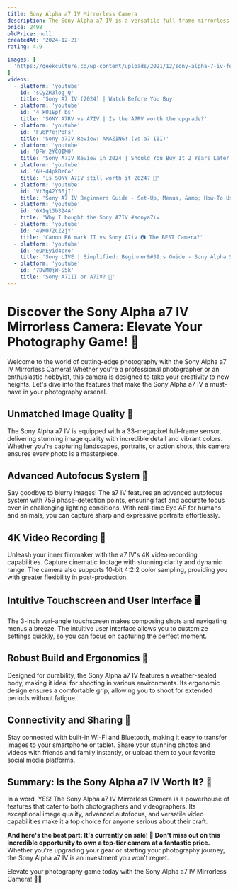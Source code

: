 ```yaml
---
title: Sony Alpha a7 IV Mirrorless Camera
description: The Sony Alpha a7 IV is a versatile full-frame mirrorless camera that caters to both photographers and videographers. It features a 33-megapixel Exmor R CMOS sensor, which delivers high-resolution images with excellent detail and dynamic range. The camera is equipped with the BIONZ XR image processor, enhancing speed and performance, and supports 4K video recording at up to 60fps. It boasts a fast and accurate autofocus system with real-time Eye AF for both humans and animals, making it ideal for capturing fast-moving subjects. The a7 IV also includes a 5-axis in-body image stabilization system, a high-resolution electronic viewfinder, and a vari-angle touchscreen LCD for flexible shooting angles. With its robust build, extensive connectivity options, and customizable controls, the Sony Alpha a7 IV is designed to meet the demands of advanced enthusiasts and professionals alike.
price: 2498
oldPrice: null
createdAt: '2024-12-21'
rating: 4.9

images: [
  'https://geekculture.co/wp-content/uploads/2021/12/sony-alpha-7-iv-feature.jpg', 'https://havecamerawilltravel.com/wp-content/uploads/2019/11/sony-a7r-iv-mirrorless-camera-front-view-15.jpg', 'https://www.static-src.com/wcsstore/Indraprastha/images/catalog/full/catalog-image/MTA-35802659/sony_sony_a7iv_body_sony_alpha_a7_iv_mirrorless_camera_a7m4_a7_mark_4_full01_cpefqcmp.jpg', 'https://cdn.mos.cms.futurecdn.net/BgxdaiWDtgYBQGBB7Mk5fc-480-80.png', 'https://i0.wp.com/briansmith.com/wp-content/uploads/2022/03/Sony-a7-IV-DxO-score-2.jpg?fit=1024,512&ssl=1', 'https://ih1.redbubble.net/image.3103611049.3313/fposter,small,wall_texture,square_product,600x600.jpg', 'https://www.casanovafoto.com/media/catalog/product/cache/23d6de5cf5e3a07814d492cb6557f7b7/s/o/sony-alpha-a7-iv-8.png', 'https://cdn.sanity.io/images/soj3d0g3/production/1cc2d457548d375ee8d983d8a7188cdd1a23cbc1-2560x1920.jpg?rect=0,240,2560,1440&w=1920&h=1080&fit=crop&auto=format&dpr=2', 'https://cdn.fstoppers.com/styles/large-16-9/s3/lead/2021/10/sony-made-a-mistake-with-the-a7-iv.jpg', 'https://excellentphoto.ca/cdn/shop/products/1635937230_IMG_1634889.png?v=1645635189&width=1000', 'https://petapixel.com/assets/uploads/2021/10/Sony-Alpha-7-IV-Review-The-Best-Camera-Sony-Has-Ever-Made...-Almost-800x420.jpg', 'https://i.pcmag.com/imagery/reviews/02wXwvXTDUOJQjGasSStPB3-10.fit_lim.size_1050x.jpg', 'https://i5.walmartimages.com/seo/Sony-a7-IV-Mirrorless-Camera-with-28-70mm-Lens-Sony-FE-24-70mm-Lens-More_78cc539b-dd59-4d86-ab29-9a2fd533133d.b333c4f1615cf3133c47ee13b82b2af3.jpeg', 'https://www.castlecameras.co.uk/images/products/standard/13627d.jpg', 'https://www.mpb.com/media-service/2d19ea9c-b992-42a6-b1b6-a8433251ad36', 'https://static1.nordic.pictures/32896999-thickbox_default/sony-a7-iv-body.jpg', 'https://slimages.macysassets.com/is/image/MCY/products/5/optimized/29293445_fpx.tif', 'https://www.newsshooter.com/wp-content/uploads/2018/05/Sony-a7-III-Erik-Holding-740x416.jpg', 'https://www.newsshooter.com/wp-content/uploads/2020/07/Alpha-7S-III_lcd_side_front-w-screenfill.jpg', 'https://ae01.alicdn.com/kf/S7b814c464cea42dc8507c1836e39e2e7t.jpg_640x640q90.jpg', 'https://www.imaging-resource.com/?ACT=44&fid=17&d=9632&f=z-sony-a7iv-top_lens-645.jpg', 'https://c8.alamy.com/comp/2NEJ9DR/sony-alpha-a7-iv-full-frame-hybrid-milc-mirrorless-camera-camera-housing-the-best-mirrorless-camera-sony-alpha-2NEJ9DR.jpg', 'https://i.ytimg.com/vi/9YLZ7tJ9ZQM/hq720.jpg?sqp=-oaymwEhCK4FEIIDSFryq4qpAxMIARUAAAAAGAElAADIQj0AgKJD&rs=AOn4CLBfBdU61xLKLzducv4axoE3re5BOg', 'https://cdn.awsli.com.br/600x450/187/187298/produto/230383120/c-mera-sony-alpha-a7-iv-comprar-hysip4c4jo.jpg', 'https://i.ytimg.com/vi/p9u93yNKAZ8/maxresdefault.jpg', 'https://www.shutterstock.com/image-photo/albi-france-11-02-2023-260nw-2387030155.jpg', 'https://s3.us-east-1.amazonaws.com/product-image-bucket-nz-prod-us/418463-Product-6-I-638240338667997141.jpg', 'https://i.ebayimg.com/images/g/zlUAAOSwDzJlLDcc/s-l1200.jpg', 'https://admiringlight.com/blog/wp-content/uploads/2020/03/a7riv_ports.jpg', 'https://cameratrader.ng/wp-content/uploads/2021/04/Sony-Alpha-a6500-Mirrorless-Digital-Camera-with-16-50mm-Lens-UK-USED-.jpeg', 'https://dustinabbott.net/wp-content/gallery/sony-a7iv-review/05-LCD.jpg', 'https://i.ytimg.com/vi/fQ1bGJBJQzQ/sddefault.jpg', 'https://static.toiimg.com/thumb/msid-87140434,width-400,resizemode-4/87140434.jpg', 'https://www.fotoaparatas.lt/data/upload/images/Sony Alpha A7C II Compact Full-Frame Camera, Body, Silver 1.jpg', 'https://i0.wp.com/sonyalpha.blog/wp-content/uploads/2019/11/SonyA7RIVPressShot.png?resize=1000,586&ssl=1', 'https://www.dpreview.com/files/p/articles/9494401150/Product-Images/Sony_a7IV_controls.jpeg', 'https://cdn11.bigcommerce.com/s-78a3gbd1n9/images/stencil/280w/products/34066/62362/a7ivTAM__62080.1.jpg', 'https://fotoruanopro.com/36206/sony-a7m4-24-105-mm-ilce7m4gbdi-a7-iv.jpg', 'https://images.squarespace-cdn.com/content/v1/65e786461bb3ff1694064776/1713656427188-A6KNSBRANXHLCMLYXL3Q/sony-a7iii-vs-a7iv-02.jpg', 'https://static.digitecgalaxus.ch/Files/3/7/9/7/4/0/9/0/LEE_143521.jpeg', 'https://www.provideocoalition.com/wp-content/uploads/sonyalpanh7riv_006.jpg', 'https://www.shutterstock.com/image-photo/bangkok-thailand-20-august-2016-260nw-477934174.jpg', 'https://www.sonyalpharumors.com/wp-content/uploads/2021/12/A7IV-1.jpg', 'https://akm-img-a-in.tosshub.com/indiatoday/images/story/202110/sona.jpg?size=690:388', 'https://thumbs.dreamstime.com/b/sony-iii-lense-illustration-mirrorless-camera-alpha-214231728.jpg', 'https://copterlab.com/content/images/thumbs/480/4800820_1-axis-sony-alpha-7-a7-gimbal.jpeg', 'https://www.sony.co.nz/image/e6c74ec88d52056aa061879f0cbc2f11?fmt=jpeg&wid=1200&qlt=43', 'https://i0.wp.com/thecotswoldphotographer.com/wp-content/uploads/2022/01/DSC0126.jpg?ssl=1', 'https://www.ephotozine.com/articles/sony-alpha-7-iv-camera-review-35787/images/highres-sony_a7IV_showing_top_view_1637747531.jpg', 'https://m.media-amazon.com/images/I/81Cb-s4F7cL.jpg', 'https://www.lcegroup.co.uk/NewProductImages1/0A4C93C9-78A1-467D-A516-190AAE11E4AD.JPG', 'https://www.aaronreedphotography.com/images/xl/Sony-A7RIV.jpg', 'https://www.e-infin.com/c/image/600/gallery/4295/8.jpg', 'https://camerahaus.com/cdn/shop/files/BCJ397405_e314aedd-32fa-46a1-abf5-8fd619905563_600x600.jpg?v=1731466253', 'https://img.photographyblog.com/reviews/sony_a7_iv/sony_a7_iv_33.jpg', 'https://shotkit.com/wp-content/uploads/2022/05/Sony-A7IV-.jpg', 'https://c1.neweggimages.com/productimage/nb640/V15WD2210201ENA1NA0.jpg', 'https://preview.redd.it/new-to-the-a7-iv-please-share-your-tips-advice-v0-inwrtz7y34sc1.jpg?width=640&crop=smart&auto=webp&s=8f6ab5e743306859ae6338545f2d2e97b54cd93e', 'https://microless.com/cdn/products/3d3f775d5ebbcb8e0a3509953f9d311b-hi.jpg', 'https://unitedbroadcast.com/media/catalog/product/cache/24d15840cc6e5cbb343b5cce2cff5719/s/o/sony_alpha_a7r_iv_mirrorless_digital_camera_with_24_105mm_lens_kit_gioAE.jpg', 'https://www.shutterstock.com/image-photo/budapest-hungary-october-02-2022-260nw-2214341451.jpg', 'https://www.tiktok.com/api/img/?itemId=7210169276001455365&location=0&aid=1988', 'https://hnau.imgix.net/media/catalog/product/i/l/ilce7m4b-sony-alpha-7-iv-mirrorless-camera_2.jpg?auto=compress&auto=format&fill-color=FFFFFF&fit=fill&fill=solid&w=496&h=279', 'https://www.eoshd.com/wp-content/uploads/2021/05/DSCF0083-scaled.jpg', 'https://images.squarespace-cdn.com/content/v1/65e786461bb3ff1694064776/1713656427188-A6KNSBRANXHLCMLYXL3Q/sony-a7iii-vs-a7iv-02.jpg', 'https://cdn.fstoppers.com/styles/full/s3/media/2022/12/23/nando-sony-a7rv-7.jpg', 'https://www.siolex.de/cdn/shop/products/kameratasche-fuer-sony-a7-iv-ilce-7m4-aus-leder-in-schwarz-von-gariz-design-half-case-bereitschaftstasche-siolex-fotozubehoer-154.webp?v=1679163783&width=1000', 'https://cdn11.bigcommerce.com/s-fc1fc/images/stencil/1280x1280/products/52642/176139/1634813219_IMG_1627592__55880.1634829874.jpg?c=2', 'https://4.img-dpreview.com/files/p/TS2400x2400~sample_galleries/3220969392/6835373534.jpg', 'https://3.img-dpreview.com/files/p/E~C167x0S1000x1000T1200x1200~articles/7945517371/DSC_2472-ACR.jpeg', 'https://media.littlewoods.com/i/littlewoods/TFKRD_SQ2_0000000004_BLACK_SLb?$300x400_retinamobilex2$&$roundel_littlewoods$&p1_img=lw_sale_2018', 'https://i5.walmartimages.com/asr/dc2601e2-e9b7-4563-9f1a-588733236552.9c5d4f96837de966cad4a89293ef656b.jpeg?odnHeight=768&odnWidth=768&odnBg=FFFFFF', 'https://media.the-digital-picture.com/Images/Other/Sony-Alpha-6700/Sony-Alpha-6700-Body.webp', 'https://i.ebayimg.com/00/s/MTYwMFgxNjAw/z/jocAAOSwSjNhrvsh/$_57.JPG?set_id=8800005007', 'https://www.tiktok.com/api/img/?itemId=7384146079840767275&location=0&aid=1988', 'https://rapidsitecdn.com/CotswoldCameras/Graphics/Product_Detail_Images/1181.jpg', 'https://www.focuscamera.com/media/catalog/product/4/0/40f6782d6910f5c5_1.jpg?optimize=medium&bg-color=255,255,255&fit=bounds&height=700&width=700&canvas=700:700', 'https://i0.wp.com/fotovolo.com/wp-content/uploads/2023/12/Sony-A7-II-051.jpg?fit=2560,1442&ssl=1', 'https://d1ncau8tqf99kp.cloudfront.net/PDP/DI/RegistrationCampaignBanner/mobile/Banner1.jpg', 'https://cdn.mos.cms.futurecdn.net/Y8t4qVfUndWGbAyfz9TFKH-1200-80.jpg'
]
videos: 
  - platform: 'youtube'
    id: 'sCyZR3log_Q'
    title: 'Sony A7 IV (2024) | Watch Before You Buy'
  - platform: 'youtube'
    id: '4_kO1Epf_bs'
    title: 'SONY A7RV vs A7IV | Is the A7RV worth the upgrade?'
  - platform: 'youtube'
    id: 'Fu6P7ejPoFs'
    title: 'Sony a7IV Review: AMAZING! (vs a7 III)'
  - platform: 'youtube'
    id: 'DFW-2YCOIM0'
    title: 'Sony A7IV Review in 2024 | Should You Buy It 2 Years Later'
  - platform: 'youtube'
    id: '6H-d4pkDzCo'
    title: 'is SONY A7IV still worth it 2024? 🤔'
  - platform: 'youtube'
    id: 'Vt3g42Y56jI'
    title: 'Sony A7 IV Beginners Guide - Set-Up, Menus, &amp; How-To Use the Camera'
  - platform: 'youtube'
    id: '6X1q13b324A'
    title: 'Why I bought the Sony A7IV #sonya7iv'
  - platform: 'youtube'
    id: '49MU7ZCZ2jY'
    title: 'Canon R6 mark II vs Sony A7iv 📷 The BEST Camera?'
  - platform: 'youtube'
    id: 'eOnEyid4cro'
    title: 'Sony LIVE | Simplified: Beginner&#39;s Guide - Sony Alpha Shooting Modes - Snap Like A Pro!'
  - platform: 'youtube'
    id: '7DvMOjW-S5k'
    title: 'Sony A7III or A7IV? 🤔'
---
```


# Discover the Sony Alpha a7 IV Mirrorless Camera: Elevate Your Photography Game! 📸

Welcome to the world of cutting-edge photography with the Sony Alpha a7 IV Mirrorless Camera! Whether you're a professional photographer or an enthusiastic hobbyist, this camera is designed to take your creativity to new heights. Let's dive into the features that make the Sony Alpha a7 IV a must-have in your photography arsenal.

## Unmatched Image Quality 🌟

The Sony Alpha a7 IV is equipped with a 33-megapixel full-frame sensor, delivering stunning image quality with incredible detail and vibrant colors. Whether you're capturing landscapes, portraits, or action shots, this camera ensures every photo is a masterpiece.

## Advanced Autofocus System 🎯

Say goodbye to blurry images! The a7 IV features an advanced autofocus system with 759 phase-detection points, ensuring fast and accurate focus even in challenging lighting conditions. With real-time Eye AF for humans and animals, you can capture sharp and expressive portraits effortlessly.

## 4K Video Recording 🎥

Unleash your inner filmmaker with the a7 IV's 4K video recording capabilities. Capture cinematic footage with stunning clarity and dynamic range. The camera also supports 10-bit 4:2:2 color sampling, providing you with greater flexibility in post-production.

## Intuitive Touchscreen and User Interface 🖥️

The 3-inch vari-angle touchscreen makes composing shots and navigating menus a breeze. The intuitive user interface allows you to customize settings quickly, so you can focus on capturing the perfect moment.

## Robust Build and Ergonomics 💪

Designed for durability, the Sony Alpha a7 IV features a weather-sealed body, making it ideal for shooting in various environments. Its ergonomic design ensures a comfortable grip, allowing you to shoot for extended periods without fatigue.

## Connectivity and Sharing 📲

Stay connected with built-in Wi-Fi and Bluetooth, making it easy to transfer images to your smartphone or tablet. Share your stunning photos and videos with friends and family instantly, or upload them to your favorite social media platforms.

## Summary: Is the Sony Alpha a7 IV Worth It? 🤔

In a word, YES! The Sony Alpha a7 IV Mirrorless Camera is a powerhouse of features that cater to both photographers and videographers. Its exceptional image quality, advanced autofocus, and versatile video capabilities make it a top choice for anyone serious about their craft.

**And here's the best part: It's currently on sale! 🎉 Don't miss out on this incredible opportunity to own a top-tier camera at a fantastic price.** Whether you're upgrading your gear or starting your photography journey, the Sony Alpha a7 IV is an investment you won't regret.

Elevate your photography game today with the Sony Alpha a7 IV Mirrorless Camera! 🌈✨